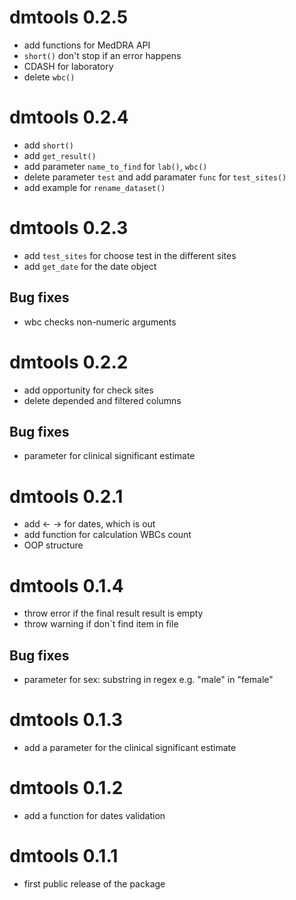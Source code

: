 # dmtools 0.2.5

* add functions for MedDRA API
* `short()` don't stop if an error happens
* CDASH for laboratory
* delete `wbc()`

# dmtools 0.2.4

* add `short()`
* add `get_result()`
* add parameter `name_to_find` for `lab()`, `wbc()`
* delete parameter `test` and add paramater `func` for `test_sites()`
* add example for `rename_dataset()`

# dmtools 0.2.3

* add `test_sites` for choose test in the different sites
* add `get_date` for the date object

## Bug fixes

* wbc checks non-numeric arguments

# dmtools 0.2.2

* add opportunity for check sites
* delete depended and filtered columns

## Bug fixes

* parameter for clinical significant estimate

# dmtools 0.2.1

* add <- -> for dates, which is out
* add function for calculation WBCs count
* OOP structure

# dmtools 0.1.4

* throw error if the final result result is empty
* throw warning if don`t find item in file

## Bug fixes

* parameter for sex: substring in regex e.g. "male" in "female"

# dmtools 0.1.3

* add a parameter for the clinical significant estimate

# dmtools 0.1.2

* add a function for dates validation

# dmtools 0.1.1

* first public release of the package
